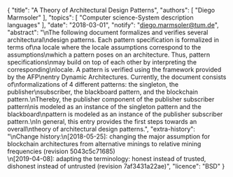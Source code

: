 {
    "title": "A Theory of Architectural Design Patterns",
    "authors": [
        "Diego Marmsoler"
    ],
    "topics": [
        "Computer science-System description languages"
    ],
    "date": "2018-03-01",
    "notify": "diego.marmsoler@tum.de",
    "abstract": "\nThe following document formalizes and verifies several architectural\ndesign patterns. Each pattern specification is formalized in terms of\na locale where the locale assumptions correspond to the assumptions\nwhich a pattern poses on an architecture. Thus, pattern specifications\nmay build on top of each other by interpreting the corresponding\nlocale. A pattern is verified using the framework provided by the AFP\nentry Dynamic Architectures. Currently, the document consists of\nformalizations of 4 different patterns: the singleton, the publisher\nsubscriber, the blackboard pattern, and the blockchain pattern.\nThereby, the publisher component of the publisher subscriber pattern\nis modeled as an instance of the singleton pattern and the blackboard\npattern is modeled as an instance of the publisher subscriber pattern.\nIn general, this entry provides the first steps towards an overall\ntheory of architectural design patterns.",
    "extra-history": "\nChange history:\n[2018-05-25]: changing the major assumption for blockchain architectures from alternative minings to relative mining frequencies (revision 5043c5c71685)<br>\n[2019-04-08]: adapting the terminology: honest instead of trusted, dishonest instead of untrusted (revision 7af3431a22ae)",
    "licence": "BSD"
}